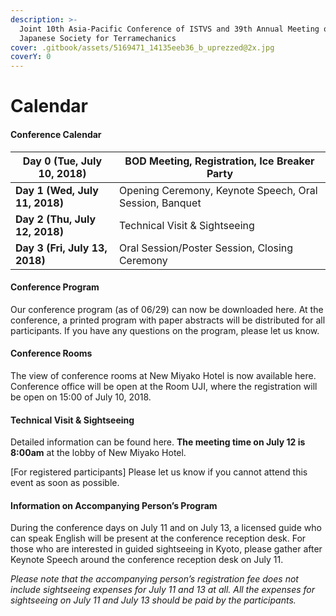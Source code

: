 ```yaml
---
description: >-
  Joint 10th Asia-Pacific Conference of ISTVS and 39th Annual Meeting of
  Japanese Society for Terramechanics
cover: .gitbook/assets/5169471_14135eeb36_b_uprezzed@2x.jpg
coverY: 0
---
```


# Calendar

#### **Conference Calendar**

| **Day 0 (Tue, July 10, 2018)** | BOD Meeting, Registration, Ice Breaker Party            |
| ------------------------------ | ------------------------------------------------------- |
| **Day 1 (Wed, July 11, 2018)** | Opening Ceremony, Keynote Speech, Oral Session, Banquet |
| **Day 2 (Thu, July 12, 2018)** | Technical Visit & Sightseeing                           |
| **Day 3 (Fri, July 13, 2018)** | Oral Session/Poster Session, Closing Ceremony           |

#### Conference Program

Our conference program (as of 06/29) can now be downloaded here. At the conference, a printed program with paper abstracts will be distributed for all participants. If you have any questions on the program, please let us know.

&#x20;

#### Conference Rooms

The view of conference rooms at New Miyako Hotel is now available here. Conference office will be open at the Room UJI, where the registration will be open on 15:00 of July 10, 2018.

&#x20;

#### Technical Visit & Sightseeing

Detailed information can be found here. **The meeting time on July 12 is 8:00am** at the lobby of New Miyako Hotel.

\[For registered participants] Please let us know if you cannot attend this event as soon as possible.

&#x20;

#### Information on Accompanying Person’s Program

During the conference days on July 11 and on July 13, a licensed guide who can speak English will be present at the conference reception desk. For those who are interested in guided sightseeing in Kyoto, please gather after Keynote Speech around the conference reception desk on July 11.

_Please note that the accompanying person’s registration fee does not include sightseeing expenses for July 11 and 13 at all.  All the expenses for sightseeing on July 11 and July 13 should be paid by the participants._

